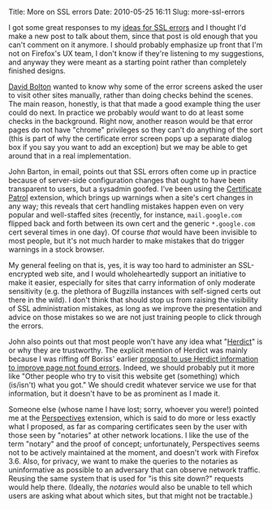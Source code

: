 Title: More on SSL errors
Date: 2010-05-25 16:11
Slug: more-ssl-errors

I got some great responses to my [ideas for SSL errors][] and I
thought I'd make a new post to talk about them, since that post is old
enough that you can't comment on it anymore. I should probably
emphasize up front that I'm not on Firefox's UX team, I don't know if
they're listening to my suggestions, and anyway they were meant as a
starting point rather than completely finished designs.

[David Bolton][] wanted to know why some of the error screens asked
the user to visit other sites manually, rather than doing checks
behind the scenes. The main reason, honestly, is that that made a good
example thing the user could do next. In practice we probably _would_
want to do at least some checks in the background. Right now, another
reason would be that error pages do not have "chrome" privileges so
they can't do anything of the sort (this is part of why the
certificate error screen pops up a separate dialog box if you say you
want to add an exception) but we may be able to get around that in a
real implementation.

John Barton, in email, points out that SSL errors often come up in
practice because of server-side configuration changes that ought to
have been transparent to users, but a sysadmin goofed. I've been using
the [Certificate Patrol][] extension, which brings up warnings when a
site's cert changes in any way; this reveals that cert handling
mistakes happen even on very popular and well-staffed sites (recently,
for instance, `mail.google.com` flipped back and forth between its own
cert and the generic `*.google.com` cert several times in one day). Of
course _that_ would have been invisible to most people, but it's not
much harder to make mistakes that do trigger warnings in a stock
browser.

My general feeling on that is, yes, it is way too hard to administer
an SSL-encrypted web site, and I would wholeheartedly support an
initiative to make it easier, especially for sites that carry
information of only moderate sensitivity (e.g. the plethora of
Bugzilla instances with self-signed certs out there in the wild). I
don't think that should stop us from raising the visibility of SSL
administration mistakes, as long as we improve the presentation and
advice on those mistakes so we are not just training people to click
through the errors.

John also points out that most people won't have any idea what
"[Herdict][]" is or why they are trustworthy. The explicit mention of
Herdict was mainly because I was riffing off Boriss' earlier
[proposal to use Herdict information to improve page not found errors][boriss-404]. Indeed,
we should probably put it more like "Other people who try to visit
this website get (something) which (is/isn't) what you got." We should
credit whatever service we use for that information, but it doesn't
have to be as prominent as I made it.

Someone else (whose name I have lost; sorry, whoever you were!)
pointed me at the [Perspectives][] extension, which is said to do more
or less exactly what I proposed, as far as comparing certificates seen
by the user with those seen by "notaries" at other network
locations. I like the use of the term "notary" and the proof of
concept; unfortunately, Perspectives seems not to be actively
maintained at the moment, and doesn't work with Firefox 3.6. Also, for
privacy, we want to make the queries to the notaries as uninformative
as possible to an adversary that can observe network traffic. Reusing
the same system that is used for "is this site down?" requests would
help there. (Ideally, the *notaries* would also be unable to tell
which users are asking what about which sites, but that might not be
tractable.)

[ideas for SSL errors]: /htmletc/ssl-errors/
[David Bolton]: http://davidbolton.info/
[Certificate Patrol]: https://addons.mozilla.org/en-US/firefox/addon/certificate-patrol/
[Perspectives]: http://perspectives-project.org/
[Herdict]: https://www.herdict.org/
[boriss-404]: http://www.donotlick.com/2010/01/04/herdict-and-its-tasty-anonymized-aggregated-data/
